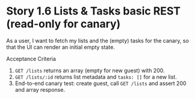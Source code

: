 # Story 1.6 Lists & Tasks basic REST (read-only for canary)

As a user,
I want to fetch my lists and the (empty) tasks for the canary,
so that the UI can render an initial empty state.

Acceptance Criteria
1. `GET /lists` returns an array (empty for new guest) with 200.
2. `GET /lists/:id` returns list metadata and `tasks: []` for a new list.
3. End-to-end canary test: create guest, call `GET /lists` and assert 200 and array response.
